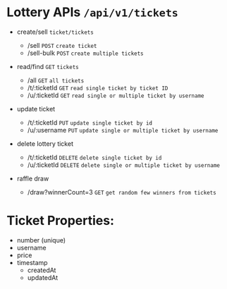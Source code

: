 # Lottery APIs `/api/v1/tickets`

- create/sell `ticket/tickets`

  - /sell `POST` `create ticket`
  - /sell-bulk `POST` `create multiple tickets`

- read/find `GET` `tickets`

  - /all `GET` `all tickets`
  - /t/:ticketId `GET` `read single ticket by ticket ID`
  - /u/:ticketId `GET` `read single or multiple ticket by username`

- update ticket

  - /t/:ticketId `PUT` `update single ticket by id`
  - /u/:username `PUT` `update single or multiple ticket by username`

- delete lottery ticket

  - /t/:ticketId `DELETE` `delete single ticket by id`
  - /u/:ticketId `DELETE` `delete single or multiple ticket by username`

- raffle draw
  - /draw?winnerCount=3 `GET` `get random few winners from tickets`

# Ticket Properties:

- number (unique)
- username
- price
- timestamp
  - createdAt
  - updatedAt
